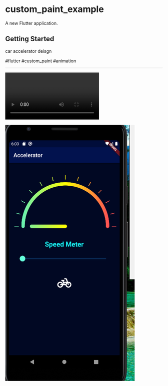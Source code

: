 # custom_paint_example

A new Flutter application.

## Getting Started


car accelerator deisgn

#flutter #custom_paint #animation

----------------------------------------------------

![](/audio/rec_video.mkv)

![](/audio/screen.png)


